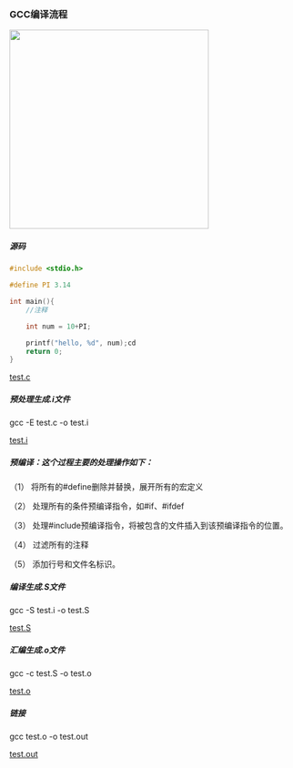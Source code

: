 
### GCC编译流程

<img src="https://img-blog.csdnimg.cn/20210625113417164.png" height=350/>

##### 源码

```c
#include <stdio.h>

#define PI 3.14

int main(){
    //注释

    int num = 10+PI;

    printf("hello, %d", num);cd 
    return 0;
}
```

<a href="https://github.com/yangzhiyuanDrwells/C-double-plus-learning/tree/master/coding/compile_process/test.c">test.c</a>

##### 预处理生成.i文件

gcc -E test.c -o test.i

<a href="https://github.com/yangzhiyuanDrwells/C-double-plus-learning/tree/master/coding/compile_process/test.i">test.i</a>


##### 预编译：这个过程主要的处理操作如下：

（1） 将所有的#define删除并替换，展开所有的宏定义

（2） 处理所有的条件预编译指令，如#if、#ifdef

（3） 处理#include预编译指令，将被包含的文件插入到该预编译指令的位置。

（4） 过滤所有的注释

（5） 添加行号和文件名标识。



##### 编译生成.S文件

gcc -S test.i -o test.S

<a href="https://github.com/yangzhiyuanDrwells/C-double-plus-learning/tree/master/coding/compile_process/test.S">test.S</a>


##### 汇编生成.o文件

gcc -c test.S -o test.o

<a href="https://github.com/yangzhiyuanDrwells/C-double-plus-learning/tree/master/coding/compile_process/test.o">test.o</a>


##### 链接

gcc test.o -o test.out

<a href="https://github.com/yangzhiyuanDrwells/C-double-plus-learning/tree/master/coding/compile_process/test.out">test.out</a>